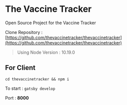 # The Vaccine Tracker
Open Source Project for the Vaccine Tracker

Clone Repository : [https://github.com/thevaccinetracker/thevaccinetracker](https://github.com/thevaccinetracker/thevaccinetracker)

> Using Node Version : 10.19.0

## For Client
``cd thevaccinetracker && npm i``

To start : ``gatsby develop``

Port : **8000**
